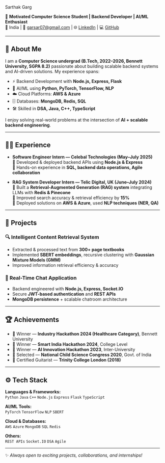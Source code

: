 Sarthak Garg  

🎯 **Motivated Computer Science Student | Backend Developer | AI/ML Enthusiast**  
📍 India | 📧 [garsar07@gmail.com](mailto:garsar07@gmail.com) | 🌐 [LinkedIn](https://linkedin.com/in/garsar07) | 💻 [GitHub](https://github.com/sarthakgarg07)  

---

## 🚀 About Me  
I am a **Computer Science undergrad (B.Tech, 2022–2026, Bennett University, SGPA 8.2)** passionate about building scalable backend systems and AI-driven solutions. My experience spans:  

- ⚡ Backend Development with **Node.js, Express, Flask**  
- 🤖 AI/ML using **Python, PyTorch, TensorFlow, NLP**  
- ☁️ Cloud Platforms: **AWS & Azure**  
- 🗄️ Databases: **MongoDB, Redis, SQL**  
- 🛠️ Skilled in **DSA, Java, C++, TypeScript**  

I enjoy solving real-world problems at the intersection of **AI + scalable backend engineering**.  

---

## 🧑‍💻 Experience  

- **Software Engineer Intern — Celebal Technologies (May–July 2025)**  
   🔹 Developed & deployed backend APIs using **Node.js & Express**  
   🔹 Hands-on experience in **SQL, backend data operations, Agile collaboration**  

- **RAG System Developer Intern — Telic Digital, UK (June–July 2024)**  
   🔹 Built a **Retrieval-Augmented Generation (RAG) system** integrating LLMs with **Redis & Pinecone**  
   🔹 Improved search accuracy & retrieval efficiency by **15%**  
   🔹 Deployed solutions on **AWS & Azure**, used **NLP techniques (NER, QA)**  

---

## 📂 Projects  

### 🔍 Intelligent Content Retrieval System  
- Extracted & processed text from **300+ page textbooks**  
- Implemented **SBERT embeddings**, recursive clustering with **Gaussian Mixture Models (GMM)**  
- Improved information retrieval efficiency & accuracy  

### 💬 Real-Time Chat Application  
- Backend engineered with **Node.js, Express, Socket.IO**  
- Secure **JWT-based authentication** and **REST APIs**  
- **MongoDB persistence** + scalable chatroom architecture  

---

## 🏆 Achievements  
- 🥇 Winner — **Industry Hackathon 2024 (Healthcare Category)**, Bennett University  
- 🥇 Winner — **Smart India Hackathon 2024**, College Level  
- 🥇 Winner — **AI Innovation Hackathon 2023**, Inter-University  
- 🧪 Selected — **National Child Science Congress 2020**, Govt. of India  
- 🎸 Certified Guitarist — **Trinity College London (2018)**  

---

## ⚙️ Tech Stack  

**Languages & Frameworks:**  
`Python` `Java` `C++` `Node.js` `Express` `Flask` `TypeScript`  

**AI/ML Tools:**  
`PyTorch` `TensorFlow` `NLP` `SBERT`  

**Cloud & Databases:**  
`AWS` `Azure` `MongoDB` `SQL` `Redis`  

**Others:**  
`REST APIs` `Socket.IO` `DSA` `Agile`  

---

✨ _Always open to exciting projects, collaborations, and internships!_  
